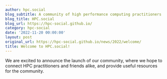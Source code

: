 ```yaml
---
author: hpc.social
blog_subtitle: A community of high performance computing practitioners and friends.
blog_title: HPC.social
blog_url: https://hpc-social.github.io/
category: hpc-social
date: '2022-11-20 00:00:00'
layout: post
original_url: https://hpc-social.github.io/news/2022/welcome/
title: Welcome to HPC.social!
---
```


We are excited to announce the launch of our community, where we hope to connect HPC practitioners and friends alike, and provide useful resources for the community.